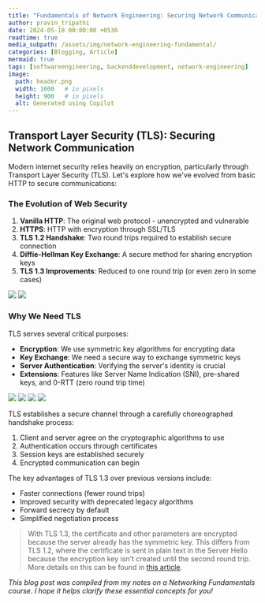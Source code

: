 ```yaml
---
title: "Fundamentals of Network Engineering: Securing Network Communications with TLS - Part 8"
author: pravin_tripathi
date: 2024-05-18 00:00:00 +0530
readtime: true
media_subpath: /assets/img/network-engineering-fundamental/
categories: [Blogging, Article]
mermaid: true
tags: [softwareengineering, backenddevelopment, network-engineering]
image:
  path: header.png
  width: 1600   # in pixels
  height: 900   # in pixels
  alt: Generated using Copilot
---
```


## Transport Layer Security (TLS): Securing Network Communication

Modern internet security relies heavily on encryption, particularly through Transport Layer Security (TLS). Let's explore how we've evolved from basic HTTP to secure communications:

### The Evolution of Web Security
1. **Vanilla HTTP**: The original web protocol - unencrypted and vulnerable
2. **HTTPS**: HTTP with encryption through SSL/TLS
3. **TLS 1.2 Handshake**: Two round trips required to establish secure connection
4. **Diffie-Hellman Key Exchange**: A secure method for sharing encryption keys
5. **TLS 1.3 Improvements**: Reduced to one round trip (or even zero in some cases)

![](image35.png)
![](image28.png)

### Why We Need TLS

TLS serves several critical purposes:

- **Encryption**: We use symmetric key algorithms for encrypting data
- **Key Exchange**: We need a secure way to exchange symmetric keys
- **Server Authentication**: Verifying the server's identity is crucial
- **Extensions**: Features like Server Name Indication (SNI), pre-shared keys, and 0-RTT (zero round trip time)

![](image43.png)
![](image39.png)
![](image14.png)
![](image36.png)

TLS establishes a secure channel through a carefully choreographed handshake process:

1. Client and server agree on the cryptographic algorithms to use
2. Authentication occurs through certificates
3. Session keys are established securely
4. Encrypted communication can begin

The key advantages of TLS 1.3 over previous versions include:
- Faster connections (fewer round trips)
- Improved security with deprecated legacy algorithms
- Forward secrecy by default
- Simplified negotiation process

> With TLS 1.3, the certificate and other parameters are encrypted because the server already has the symmetric key. This differs from TLS 1.2, where the certificate is sent in plain text in the Server Hello because the encryption key isn't created until the second round trip. More details on this can be found in [this article](https://medium.com/@hnasr/the-many-configurations-of-https-4fa005a456ad).

*This blog post was compiled from my notes on a Networking Fundamentals course. I hope it helps clarify these essential concepts for you!*